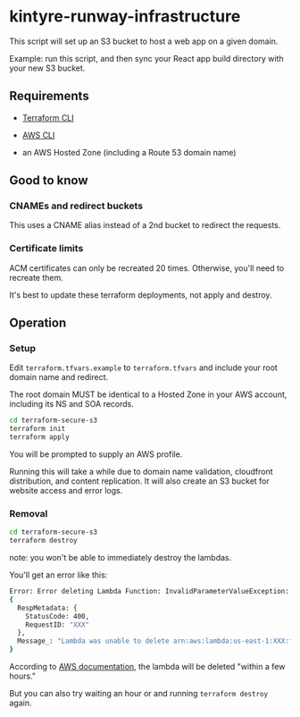 # kintyre-runway-infrastructure

This script will set up an S3 bucket to host a web app on a given domain.

Example: run this script, and then sync your React app build directory with your new S3 bucket.

## Requirements

- [Terraform CLI](https://learn.hashicorp.com/tutorials/terraform/install-cli)

- [AWS CLI](https://aws.amazon.com/cli/)

- an AWS Hosted Zone (including a Route 53 domain name)

## Good to know

### CNAMEs and redirect buckets

This uses a CNAME alias instead of a 2nd bucket to redirect the requests.

### Certificate limits

ACM certificates can only be recreated 20 times. Otherwise, you'll need to recreate them.

It's best to update these terraform deployments, not apply and destroy.

## Operation

### Setup

Edit `terraform.tfvars.example` to `terraform.tfvars` and include your root domain name and redirect.

The root domain MUST be identical to a Hosted Zone in your AWS account, including its NS and SOA records.

```bash
cd terraform-secure-s3
terraform init
terraform apply
```

You will be prompted to supply an AWS profile.

Running this will take a while due to domain name validation, cloudfront distribution, and content replication. It will also create an S3 bucket for website access and error logs.

### Removal

```bash
cd terraform-secure-s3
terraform destroy
```

note: you won't be able to immediately destroy the lambdas.

You'll get an error like this:

```bash
Error: Error deleting Lambda Function: InvalidParameterValueException: Lambda was unable to delete arn:aws:lambda:us-east-1:XXX:function:add_http_security_headers:1 because it is a replicated function. Please see our documentation for Deleting Lambda@Edge Functions and Replicas.
{
  RespMetadata: {
    StatusCode: 400,
    RequestID: "XXX"
  },
  Message_: "Lambda was unable to delete arn:aws:lambda:us-east-1:XXX:function:add_http_security_headers:1 because it is a replicated function. Please see our documentation for Deleting Lambda@Edge Functions and Replicas."
}
```

According to [AWS documentation](https://docs.aws.amazon.com/AmazonCloudFront/latest/DeveloperGuide/lambda-edge-delete-replicas.html), the lambda will be deleted "within a few hours."

But you can also try waiting an hour or and running `terraform destroy` again.
